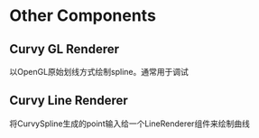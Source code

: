 # Other Components

## Curvy GL Renderer

以OpenGL原始划线方式绘制spline。通常用于调试

## Curvy Line Renderer

将CurvySpline生成的point输入给一个LineRenderer组件来绘制曲线
